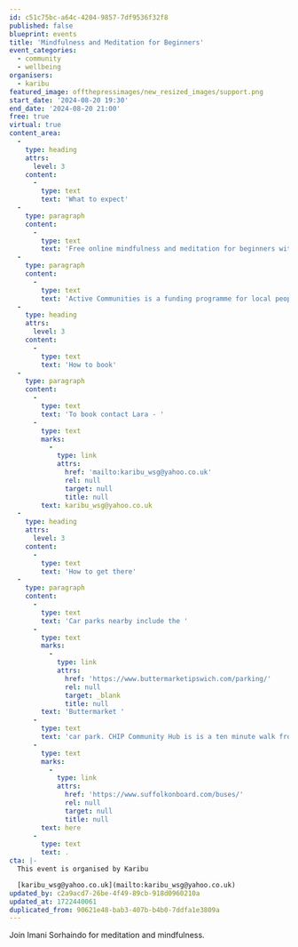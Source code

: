 ```yaml
---
id: c51c75bc-a64c-4204-9857-7df9536f32f8
published: false
blueprint: events
title: 'Mindfulness and Meditation for Beginners'
event_categories:
  - community
  - wellbeing
organisers:
  - karibu
featured_image: offthepressimages/new_resized_images/support.png
start_date: '2024-08-20 19:30'
end_date: '2024-08-20 21:00'
free: true
virtual: true
content_area:
  -
    type: heading
    attrs:
      level: 3
    content:
      -
        type: text
        text: 'What to expect'
  -
    type: paragraph
    content:
      -
        type: text
        text: 'Free online mindfulness and meditation for beginners with Imani, a qualitied mindfulness trainer.'
  -
    type: paragraph
    content:
      -
        type: text
        text: 'Active Communities is a funding programme for local people with great ideas about how to help create fairer places to grow, live, work and age well.'
  -
    type: heading
    attrs:
      level: 3
    content:
      -
        type: text
        text: 'How to book'
  -
    type: paragraph
    content:
      -
        type: text
        text: 'To book contact Lara - '
      -
        type: text
        marks:
          -
            type: link
            attrs:
              href: 'mailto:karibu_wsg@yahoo.co.uk'
              rel: null
              target: null
              title: null
        text: karibu_wsg@yahoo.co.uk
  -
    type: heading
    attrs:
      level: 3
    content:
      -
        type: text
        text: 'How to get there'
  -
    type: paragraph
    content:
      -
        type: text
        text: 'Car parks nearby include the '
      -
        type: text
        marks:
          -
            type: link
            attrs:
              href: 'https://www.buttermarketipswich.com/parking/'
              rel: null
              target: _blank
              title: null
        text: 'Buttermarket '
      -
        type: text
        text: 'car park. CHIP Community Hub is is a ten minute walk from Tower Ramparts bus station in the town centre - see the latest bus timetables '
      -
        type: text
        marks:
          -
            type: link
            attrs:
              href: 'https://www.suffolkonboard.com/buses/'
              rel: null
              target: null
              title: null
        text: here
      -
        type: text
        text: .
cta: |-
  This event is organised by Karibu 

  [karibu_wsg@yahoo.co.uk](mailto:karibu_wsg@yahoo.co.uk)
updated_by: c2a9acd7-26be-4f49-89cb-918d0960210a
updated_at: 1722440061
duplicated_from: 90621e48-bab3-407b-b4b0-7ddfa1e3809a
---
```

Join Imani Sorhaindo for meditation and mindfulness.